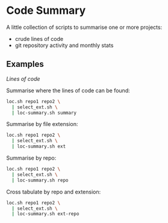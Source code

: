 Code Summary
============

A little collection of scripts to summarise one or more projects:
- crude lines of code
- git repository activity and monthly stats

## Examples

*Lines of code*

Summarise where the lines of code can be found:

```bash
loc.sh repo1 repo2 \
  | select_ext.sh \
  | loc-summary.sh summary
```

Summarise by file extension:

```bash
loc.sh repo1 repo2 \
  | select_ext.sh \
  | loc-summary.sh ext
```

Summarise by repo:

```bash
loc.sh repo1 repo2 \
  | select_ext.sh \
  | loc-summary.sh repo
```

Cross tabulate by repo and extension:

```bash
loc.sh repo1 repo2 \
  | select_ext.sh \
  | loc-summary.sh ext-repo
```
